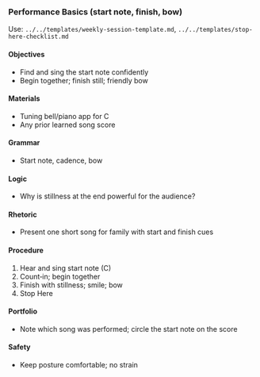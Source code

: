 ### Performance Basics (start note, finish, bow)

Use: `../../templates/weekly-session-template.md`, `../../templates/stop-here-checklist.md`

#### Objectives
- Find and sing the start note confidently
- Begin together; finish still; friendly bow

#### Materials
- Tuning bell/piano app for C
- Any prior learned song score

#### Grammar
- Start note, cadence, bow

#### Logic
- Why is stillness at the end powerful for the audience?

#### Rhetoric
- Present one short song for family with start and finish cues

#### Procedure
1) Hear and sing start note (C)
2) Count‑in; begin together
3) Finish with stillness; smile; bow
4) Stop Here

#### Portfolio
- Note which song was performed; circle the start note on the score

#### Safety
- Keep posture comfortable; no strain